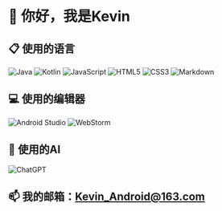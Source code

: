 # 👋 你好，我是Kevin 

## 📋 使用的语言
![Java](https://img.shields.io/badge/java-%23ED8B00.svg?style=for-the-badge&logo=openjdk&logoColor=white)
![Kotlin](https://img.shields.io/badge/kotlin-%237F52FF.svg?style=for-the-badge&logo=kotlin&logoColor=white)
![JavaScript](https://img.shields.io/badge/javascript-%23323330.svg?style=for-the-badge&logo=javascript&logoColor=%23F7DF1E)
![HTML5](https://img.shields.io/badge/html5-%23E34F26.svg?style=for-the-badge&logo=html5&logoColor=white)
![CSS3](https://img.shields.io/badge/css3-%231572B6.svg?style=for-the-badge&logo=css3&logoColor=white)
![Markdown](https://img.shields.io/badge/markdown-%23000000.svg?style=for-the-badge&logo=markdown&logoColor=white)

## 💻 使用的编辑器
![Android Studio](https://img.shields.io/badge/Android%20Studio-3DDC84.svg?style=for-the-badge&logo=android-studio&logoColor=white)
![WebStorm](https://img.shields.io/badge/webstorm-143?style=for-the-badge&logo=webstorm&logoColor=white&color=black)

## 🤖 使用的AI
![ChatGPT](https://img.shields.io/badge/chatGPT-74aa9c?style=for-the-badge&logo=openai&logoColor=white)

## 📫 我的邮箱：Kevin_Android@163.com

<!---
Kevin-Android/Kevin-Android is a ✨ special ✨ repository because its `README.md` (this file) appears on your GitHub profile.
You can click the Preview link to take a look at your changes.
--->
